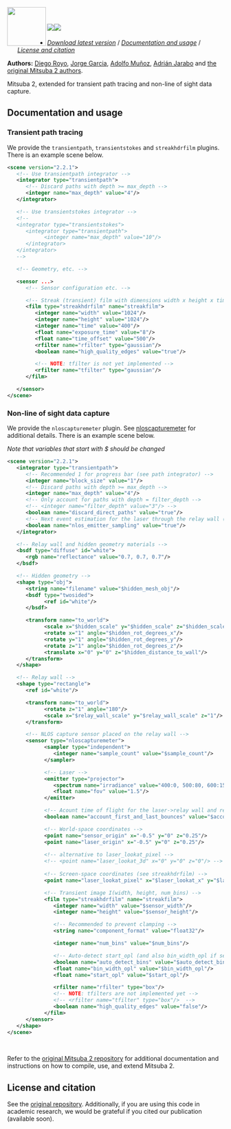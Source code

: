 <div style="margin-right: 15px;"><img align="left" src="https://github.com/mitsuba-renderer/mitsuba2/raw/master/docs/images/logo_plain.png" width="90" height="90"/></div>

# <img src="https://render.githubusercontent.com/render/math?math={\huge \frac{\partial}{\partial t} \text{Mitsuba 2}}#gh-light-mode-only"><img src="https://render.githubusercontent.com/render/math?math={\color{white}\huge \frac{\partial}{\partial t} \text{Mitsuba 2}}#gh-dark-mode-only">

   * [_Download latest version_](https://github.com/diegoroyo/mitsuba2-transient-nlos/releases) / [_Documentation and usage_](#documentation-and-usage) / [_License and citation_](#license-and-citation)

**Authors:** [Diego Royo](https://diego.contact), 
[Jorge Garcia](https://github.com/jgarciapueyo), [Adolfo Muñoz](http://www.adolfo-munoz.com/), [Adrián Jarabo](http://giga.cps.unizar.es/~ajarabo/) and [the original Mitsuba 2 authors](https://github.com/mitsuba-renderer/mitsuba2).

Mitsuba 2, extended for transient path tracing and non-line of sight data capture.

## Documentation and usage

### Transient path tracing

We provide the `transientpath`, `transientstokes` and `streakhdrfilm` plugins. There is an example scene below.

```xml
<scene version="2.2.1">
   <!-- Use transientpath integrator -->
   <integrator type="transientpath">
      <!-- Discard paths with depth >= max_depth -->
      <integer name="max_depth" value="4"/>
   </integrator>

   <!-- Use transientstokes integrator -->
   <!--
   <integrator type="transientstokes">
      <integrator type="transientpath">
            <integer name="max_depth" value="10"/>
      </integrator>
   </integrator>
   -->

   <!-- Geometry, etc. -->

   <sensor ...>
      <!-- Sensor configuration etc. -->

      <!-- Streak (transient) film with dimensions width x height x time -->
      <film type="streakhdrfilm" name="streakfilm">
         <integer name="width" value="1024"/>
         <integer name="height" value="1024"/>
         <integer name="time" value="400"/>
         <float name="exposure_time" value="8"/>
         <float name="time_offset" value="500"/>
         <rfilter name="rfilter" type="gaussian"/>
         <boolean name="high_quality_edges" value="true"/>

         <!-- NOTE: tfilter is not yet implemented -->
         <rfilter name="tfilter" type="gaussian"/>
      </film>

   </sensor>
</scene>
```

### Non-line of sight data capture

We provide the `nloscapturemeter` plugin. See [nloscapturemeter](https://github.com/diegoroyo/mitsuba2/blob/feat-transient/src/sensors/nloscapturemeter.cpp) for additional details. There is an example scene below.

_Note that variables that start with $ should be changed_

```xml
<scene version="2.2.1">
   <integrator type="transientpath">
      <!-- Recommended 1 for progress bar (see path integrator) -->
      <integer name="block_size" value="1"/>
      <!-- Discard paths with depth >= max_depth -->
      <integer name="max_depth" value="4"/>
      <!-- Only account for paths with depth = filter_depth -->
      <!-- <integer name="filter_depth" value="3"/> -->
      <boolean name="discard_direct_paths" value="true"/>
      <!-- Next event estimation for the laser through the relay wall (recommended true) -->
      <boolean name="nlos_emitter_sampling" value="true"/>
   </integrator>

   <!-- Relay wall and hidden geometry materials -->
   <bsdf type="diffuse" id="white">
      <rgb name="reflectance" value="0.7, 0.7, 0.7"/>
   </bsdf>

   <!-- Hidden geometry -->
   <shape type="obj">
      <string name="filename" value="$hidden_mesh_obj"/>
      <bsdf type="twosided">
            <ref id="white"/>
      </bsdf>

      <transform name="to_world">
            <scale x="$hidden_scale" y="$hidden_scale" z="$hidden_scale"/>
            <rotate x="1" angle="$hidden_rot_degrees_x"/>
            <rotate y="1" angle="$hidden_rot_degrees_y"/>
            <rotate z="1" angle="$hidden_rot_degrees_z"/>
            <translate x="0" y="0" z="$hidden_distance_to_wall"/>
      </transform>
   </shape>

   <!-- Relay wall -->
   <shape type="rectangle">
      <ref id="white"/>

      <transform name="to_world">
            <rotate z="1" angle="180"/>
            <scale x="$relay_wall_scale" y="$relay_wall_scale" z="1"/>
      </transform>

      <!-- NLOS capture sensor placed on the relay wall -->
      <sensor type="nloscapturemeter">
            <sampler type="independent">
               <integer name="sample_count" value="$sample_count"/>
            </sampler>

            <!-- Laser -->
            <emitter type="projector">
               <spectrum name="irradiance" value="400:0, 500:80, 600:156.0, 700:184.0"/>
               <float name="fov" value="1.5"/>
            </emitter>

            <!-- Acount time of flight for the laser->relay wall and relay wall->sensor paths -->
            <boolean name="account_first_and_last_bounces" value="$account_first_and_last_bounces"/>

            <!-- World-space coordinates -->
            <point name="sensor_origin" x="-0.5" y="0" z="0.25"/>
            <point name="laser_origin" x="-0.5" y="0" z="0.25"/>
            
            <!-- alternative to laser_lookat_pixel -->
            <!-- <point name="laser_lookat_3d" x="0" y="0" z="0"/> -->
            
            <!-- Screen-space coordinates (see streakhdrfilm) -->
            <point name="laser_lookat_pixel" x="$laser_lookat_x" y="$laser_lookat_y" z="0"/>

            <!-- Transient image I(width, height, num_bins) -->
            <film type="streakhdrfilm" name="streakfilm">
               <integer name="width" value="$sensor_width"/>
               <integer name="height" value="$sensor_height"/>

               <!-- Recommended to prevent clamping -->
               <string name="component_format" value="float32"/>

               <integer name="num_bins" value="$num_bins"/>

               <!-- Auto-detect start_opl (and also bin_width_opl if set to a negative value) -->
               <boolean name="auto_detect_bins" value="$auto_detect_bins"/>
               <float name="bin_width_opl" value="$bin_width_opl"/>
               <float name="start_opl" value="$start_opl"/>

               <rfilter name="rfilter" type="box"/>
               <!-- NOTE: tfilters are not implemented yet -->
               <!-- <rfilter name="tfilter" type="box"/>  -->
               <boolean name="high_quality_edges" value="false"/>
            </film>
      </sensor>
   </shape>
</scene>
```

<br>

Refer to the [original Mitsuba 2 repository](https://github.com/mitsuba-renderer/mitsuba2)
for additional documentation and instructions on how to compile, use, and extend Mitsuba 2.

## License and citation

See the [original repository](https://github.com/mitsuba-renderer/mitsuba2). Additionally, if you are using this code in academic research, we would be grateful if you cited our publication (available soon).

